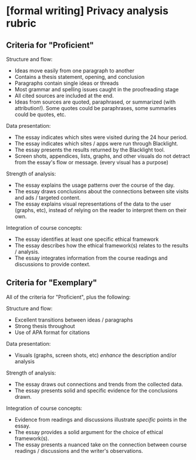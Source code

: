 # [formal writing] Privacy analysis rubric

## Criteria for "Proficient"

Structure and flow:

-	Ideas move easily from one paragraph to another
-	Contains a thesis statement, opening, and conclusion
-	Paragraphs contain single ideas or threads
-	Most grammar and spelling issues caught in the proofreading stage
-	All cited sources are included at the end. 
-	Ideas from sources are quoted, paraphrased, or summarized (with attribution!). Some quotes could be paraphrases, some summaries could be quotes, etc.

Data presentation:

-	The essay indicates which sites were visited during the 24 hour period.
-	The essay indicates which sites / apps were run through Blacklight.
-	The essay presents the results returned by the Blacklight tool.
-	Screen shots, appendices, lists, graphs, and other visuals do not detract from the essay's flow or message. (every visual has a purpose)

Strength of analysis:

-	The essay explains the usage patterns over the course of the day.
-	The essay draws conclusions about the connections between site visits and ads / targeted content.
-	The essay explains visual representations of the data to the user (graphs, etc), instead of relying on the reader to interpret them on their own.

Integration of course concepts:

-	The essay identifies at least one specific ethical framework
-	The essay describes how the ethical framework(s) relates to the results / analysis.
-	The essay integrates information from the course readings and discussions to provide context.

## Criteria for "Exemplary"
All of the criteria for "Proficient", plus the following:

Structure and flow: 

-	Excellent transitions between ideas / paragraphs
-	Strong thesis throughout
-	Use of APA format for citations

Data presentation:

-	Visuals (graphs, screen shots, etc) _enhance_ the description and/or analysis

Strength of analysis:

-	The essay draws out connections and trends from the collected data.
-	The essay presents solid and specific evidence for the conclusions drawn.

Integration of course concepts:

-	Evidence from readings and discussions illustrate _specific_ points in the essay.
-	The essay provides a solid argument for the choice of ethical framework(s).
-	The essay presents a nuanced take on the connection between course readings / discussions and the writer's observations.